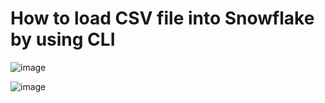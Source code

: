 # How to load CSV file into Snowflake by using CLI
![image](https://user-images.githubusercontent.com/102650331/172334596-09322bf6-e417-45b0-a945-7990e1220a16.png)

![image](https://user-images.githubusercontent.com/102650331/172335401-4b0b2d15-003a-4f5d-a445-d4f58bc97b32.png)

